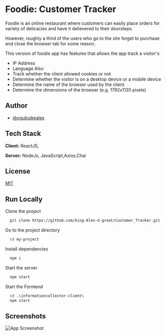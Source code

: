 
# Foodie: Customer Tracker

Foodie is an online restaurant where customers can easily place orders for variety of delicacies and have it delievered to their doorsteps.

However, roughly a third of the users who go to the site forget to purchase and close the browser tab for some reason.

This version of foodie app has features that allows the app track a visitor's
- IP Address
- Language
Also 
- Track whether the client allowed cookies or not
- Determine whether the visitor is on a desktop device or a mobile device
- Determine the name of the browser used by the client
- Determine the dimensions of the browser (e.g. 1792x1120 pixels)

## Author
- [@ogubuikealex](ogubuikealex@gmail.com)

## Tech Stack

**Client:** ReactJS, 

**Server:** NodeJs, JavaScript,Axios,Chai

## License

[MIT](https://choosealicense.com/licenses/mit/)


## Run Locally

Clone the project

```bash
  git clone https://github.com/king-Alex-d-great/Customer_Tracker.git
```

Go to the project directory

```bash
  cd my-project
```

Install dependencies

```bash
  npm i
```

Start the server

```bash
  npm start
```

Start the Forntend


```bash
  cd .\informationcollector-client\
  npm start
```

## Screenshots

![App Screenshot](./informationcollector-client/src//Assets/Images/Food.png)

